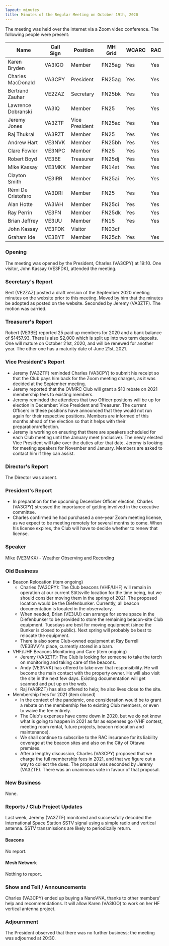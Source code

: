 ```yaml
---
layout: minutes
title: Minutes of the Regular Meeting on October 19th, 2020
---
```

The meeting was held over the internet via a Zoom video conference.
The following people were present:

| Name                   | Call Sign  | Position         | MH Grid | WCARC | RAC |
|------------------------|------------|------------------|---------|-------|-----|
| Karen Bryden           | VA3IGO     | Member           | FN25ag  | Yes   | Yes |
| Charles MacDonald      | VA3CPY     | President        | FN25ag  | Yes   | Yes |
| Bertrand Zauhar        | VE2ZAZ     | Secretary        | FN25bk  | Yes   | Yes |
| Lawrence Dobranski     | VA3IQ      | Member           | FN25    | Yes   | Yes |
| Jeremy Jones           | VA3ZTF     | Vice President   | FN25ac  | Yes   | Yes |
| Raj Thukral            | VA3RZT     | Member           | FN25    | Yes   | Yes |
| Andrew Hart            | VE3NVK     | Member           | FN25bh  | Yes   | Yes |
| Clare Fowler           | VE3NPC     | Member           | FN25    | Yes   | Yes |
| Robert Boyd            | VE3BE      | Treasurer        | FN25dj  | Yes   | Yes |
| Mike Kassay            | VE3MKX     | Member           | FN14st  | Yes   | Yes |
| Clayton Smith          | VE3IRR     | Member           | FN25ai  | Yes   | Yes |
| Rémi De Cristofaro     | VA3DRI     | Member           | FN25    | Yes   | Yes |
| Alan Hotte             | VA3IAH     | Member           | FN25ci  | Yes   | Yes |
| Ray Perrin             | VE3FN      | Member           | FN25dk  | Yes   | Yes |
| Brian Jeffrey          | VE3UU      | Member           | FN15    | Yes   | Yes |
| John Kassay            | VE3FDK     | Visitor          | FN03cf  |       |     |
| Graham Ide             | VE3BYT     | Member           | FN25ch  | Yes   | Yes |

### Opening

The meeting was opened by the President, Charles (VA3CPY) at 19:10.
One visitor, John Kassay (VE3FDK), attended the meeting.

### Secretary's Report

Bert (VE2ZAZ) posted a draft version of the September 2020 meeting minutes on the website prior to this meeting. Moved by him that the minutes be adopted as posted on the website. Seconded by Jeremy (VA3ZTF). The motion was carried.

### Treasurer's Report

Robert (VE3BE) reported 25 paid up members for 2020 and a bank balance of $1457.93. There is also $2,000 which is split up into two term deposits. One will mature on October 21st, 2020, and will be renewed for another year. The other one has a maturity date of June 21st, 2021.

### Vice President's Report

- Jeremy (VA3ZTF) reminded Charles (VA3CPY) to submit his receipt so that the Club pays him back for the Zoom meeting charges, as it was decided at the September meeting.
- Jeremy reported that the OVMRC Club will grant a $10 rebate on 2021 membership fees to existing members.
- Jeremy reminded the attendees that two Officer positions will be up for election in December: Vice President and Treasurer. The current Officers in these positions have announced that they would not run again for their respective positions. Members are informed of this months ahead of the election so that it helps with their preparation/reflection.
- Jeremy is working on ensuring that there are speakers scheduled for each Club meeting until the January meet (inclusive). The newly elected Vice President will take over the duties after that date. Jeremy is looking for meeting speakers for November and January. Members are asked to contact him if they can assist.

### Director's Report

The Director was absent.

### President's Report

- In preparation for the upcoming December Officer election, Charles (VA3CPY) stressed the importance of getting involved in the executive committee.
- Charles confirmed he had purchased a one-year Zoom meeting license, as we expect to be meeting remotely for several months to come. When his license expires, the Club will have to decide whether to renew that license.

### Speaker

Mike (VE3MKX) - Weather Observing and Recording

### Old Business

- Beacon Relocation (item ongoing)
   - Charles (VA3CPY): The Club beacons (VHF/UHF) will remain in operation at our current Stittsville location for the time being, but we should consider moving them in the spring of 2021. The proposed location would be the Diefenbunker. Currently, all beacon documentation is located in the observatory.
   - When needed, Brian (VE3UU) can arrange for some space in the Diefenbunker to be provided to store the remaining beacon-site Club equipment. Tuesdays are best for moving equipment (since the Bunker is closed to public). Next spring will probably be best to relocate the equipment.
   - There is also some Club-owned equipment at Ray Burrell (VE3BVV)'s place, currently stored in a barn.
- VHF/UHF Beacons Monitoring and Care (item ongoing)
   - Jeremy (VA3ZTF): The Club is looking for someone to take the torch on monitoring and taking care of the beacons.
   - Andy (VE3NVK) has offered to take over that responsibility. He will become the main contact with the property owner. He will also visit the site in the next few days. Existing documentation will get scanned and put up on the web.
   - Raj (VA3RZT) has also offered to help; he also lives close to the site.
- Membership fees for 2021 (item closed)
   - In the context of the pandemic, one consideration would be to grant a rebate on the membership fee to existing Club members, or even to waive the fee entirely.
   - The Club's expenses have come down in 2020, but we do not know what is going to happen in 2021 as far as expenses go (VHF contest, meeting room rental, future projects, beacon relocation and maintenance).
   - We shall continue to subscribe to the RAC insurance for its liability coverage at the beacon sites and also on the City of Ottawa premises.
   - After a lengthy discussion, Charles (VA3CPY) proposed that we charge the full membership fees in 2021, and that we figure out a way to collect the dues. The proposal was seconded by Jeremy (VA3ZTF). There was an unanimous vote in favour of that proposal.

### New Business

None.

### Reports / Club Project Updates

Last week, Jeremy (VA3ZTF) monitored and successfully decoded the International Space Station SSTV signal using a simple radio and vertical antenna. SSTV transmissions are likely to periodically return.

#### Beacons

No report.

#### Mesh Network

Nothing to report.

### Show and Tell / Announcements

Charles (VA3CPY) ended up buying a NanoVNA, thanks to other members' help and recommendations. It will allow Karen (VA3IGO) to work on her HF vertical antenna project.

### Adjournment

The President observed that there was no further business; the meeting was adjourned at 20:30.
